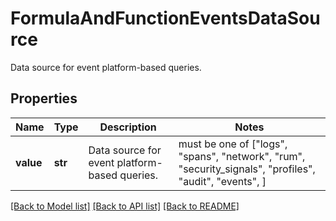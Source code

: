 # FormulaAndFunctionEventsDataSource

Data source for event platform-based queries.

## Properties

| Name      | Type    | Description                                   | Notes                                                                                                   |
| --------- | ------- | --------------------------------------------- | ------------------------------------------------------------------------------------------------------- |
| **value** | **str** | Data source for event platform-based queries. | must be one of ["logs", "spans", "network", "rum", "security_signals", "profiles", "audit", "events", ] |

[[Back to Model list]](README.md#documentation-for-models) [[Back to API list]](README.md#documentation-for-api-endpoints) [[Back to README]](README.md)
